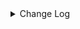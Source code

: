 <details><summary> Change Log </summary>

| Change | Commit | Version |
| --- | --- | --- |
|[Chore] fix typos filed -&gt; field (#9757)|https://github.com/apache/seatunnel/commit/e3e1c67d29|2.3.12|
|[Feature][connector-v2] Add Sensorsdata Connector Support #9323 (#9432)|https://github.com/apache/seatunnel/commit/bb53f77264|2.3.12|

</details>
